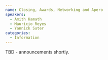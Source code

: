 ```yaml
---
name: Closing, Awards, Networking and Apero
speakers:
  - Amith Kamath
  - Mauricio Reyes
  - Yannick Suter
categories:
  - Information
---
```


TBD - announcements shortly.